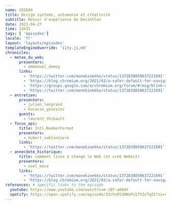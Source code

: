 ```yaml
---
name: S01E04
title: Design systems, automonie et créativité
subtitle: Retour d'expérience de Decathlon
date: 2021-04-27
time: 12h15
tags: [ 'episodes']
locale: 'fr'
layout: 'layouts/episodes'
templateEngineOverride: '11ty.js,md'
chronicles:
  - meteo_du_web:
      presenters: 
        - emmanuel_demey
      links:
        - 'https://twitter.com/manekinekko/status/1372838850637221891'
        - 'https://blog.chromium.org/2021/03/a-safer-default-for-navigation-https.html'
        - 'https://groups.google.com/a/chromium.org/forum/#!msg/blink-dev/Fb-NdCvbgmU/68nHOaFPBQAJ'
        - 'https://twitter.com/manekinekko/status/1372838850637221891'
  - entretien:
      presenters:
        - julien_lengrand
        - horacio_gonzalez
      guests:
        - laurent_thibault
  - focus_api:
      title: Intl.NumberFormat
      presenters: 
        - hubert_sablonniere
      links:
        - 'https://twitter.com/manekinekko/status/1372838850637221891'
  - annecdote_historique:
      title: comment linux à changé le Web (et créé Webkit)
      presenters:
        - noel_mace
      links:
        - 'https://twitter.com/manekinekko/status/1372838850637221891'
        - 'https://blog.chromium.org/2021/03/a-safer-default-for-navigation-https.html'
references: # specific links to the episode
  youtube: https://www.youtube.com/watch?v=m-i8f-a6K4Y
  spotify: https://open.spotify.com/episode/33chsM12HNxPiS7YZcTqZ3?si=c8c350aee2d745dd
---
```



